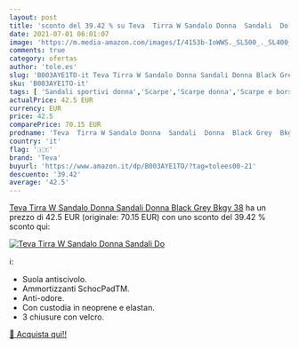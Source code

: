 ```yaml
---
layout: post
title: 'sconto del 39.42 % su Teva  Tirra W Sandalo Donna  Sandali  Do  '
date: 2021-07-01 06:01:07
image: 'https://m.media-amazon.com/images/I/4153b-IoWWS._SL500_._SL400_.jpg'
comments: true
category: ofertas
author: 'tole.es'
slug: 'B003AYE1TO-it Teva Tirra W Sandalo Donna Sandali Donna Black Grey Bkgy 38'
sku: 'B003AYE1TO-it'
tags: [ 'Sandali sportivi donna','Scarpe','Scarpe donna','Scarpe e borse','Scarpe sportive donna','Sneaker e scarpe sportive da donna','teva', ]
actualPrice: 42.5 EUR
currency: EUR
price: 42.5
comparePrice: 70.15 EUR
prodname: 'Teva  Tirra W Sandalo Donna  Sandali  Donna  Black Grey  Bkgy   38'
country: 'it'
flag: '🇮🇹'
brand: 'Teva'
buyurl: 'https://www.amazon.it/dp/B003AYE1TO/?tag=tolees00-21'
descuento: '39.42'
average: '42.5'
---
```


[Teva  Tirra W Sandalo Donna  Sandali  Donna  Black Grey  Bkgy   38](https://www.amazon.it/dp/B003AYE1TO/?tag=tolees00-21) ha un prezzo di 42.5 EUR (originale: 70.15 EUR) con uno sconto del 39.42 % sconto qui:

[![Teva  Tirra W Sandalo Donna  Sandali  Do](https://m.media-amazon.com/images/I/4153b-IoWWS._SL500_._SL400_.jpg)](https://www.amazon.it/dp/B003AYE1TO/?tag=tolees00-21)

ℹ️:

- Suola antiscivolo.
- Ammortizzanti SchocPadTM.
- Anti-odore.
- Con custodia in neoprene e elastan.
- 3 chiusure con velcro.

[🛒 Acquista qui!!](https://www.amazon.it/dp/B003AYE1TO/?tag=tolees00-21)
